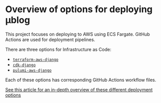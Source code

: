 # Overview of options for deploying μblog

This project focuses on deploying to AWS using ECS Fargate. GitHub Actions are used for deployment pipelines.

There are three options for Infrastructure as Code:

- [`terraform-aws-django`](https://github.com/briancaffey/terraform-aws-django)
- [`cdk-django`](https://github.com/briancaffey/cdk-django)
- [`pulumi-aws-django`](https://github.com/briancaffey/pulumi-aws-django)

Each of these options has corresponding GitHub Actions workflow files.

[See this article for an in-depth overview of these different deployment options](https://briancaffey.github.io/2023/01/07/i-deployed-the-same-containerized-serverless-django-app-with-aws-cdk-terraform-and-pulumi)
